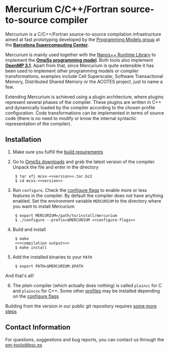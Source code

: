 # Mercurium C/C++/Fortran source-to-source compiler

Mercurium is a C/C++/Fortran source-to-source compilation infrastructure aimed at fast
prototyping developed by the [Programming Models group](https://pm.bsc.es/)
at the [**Barcelona Supercomputing Center**](http://www.bsc.es/).

Mercurium is mainly used together with the [Nanos++ Runtime Library](https://github.com/bsc-pm/nanox)
to implement the [**OmpSs programming model**](https://pm.bsc.es/ompss).
Both tools also implement [**OpenMP 3.1**](https://pm.bsc.es/openmp). Apart
from that, since Mercurium is quite extensible it has been used to implement
other programming models or compiler transformations, examples include Cell
Superscalar, Software Transactional Memory, Distributed Shared Memory or the
ACOTES project, just to name a few.

Extending Mercurium is achieved using a plugin architecture, where plugins
represent several phases of the compiler. These plugins are written in C++ and
dynamically loaded by the compiler according to the chosen profile
configuration. Code transformations can be implemented in terms of source code
(there is no need to modify or know the internal syntactic representation of
the compiler).

## Installation

1. Make sure you fulfill the [build requirements](doc/md_pages/build_requirements.md)

2. Go to [OmpSs downloads](https://pm.bsc.es/ompss-downloads) and grab the
latest version of the compiler. Unpack the file and enter in the directory

        $ tar xfj mcxx-<<version>>.tar.bz2
        $ cd mcxx-<<version>>

3. Run `configure`. Check the [configure flags](doc/md_pages/configure_flags.md) to
    enable more or less features in the compiler. By default the compiler does
    not have anything enabled. Set the environment variable `MERCURIUM` to the
    directory where you want to install Mercurium

        $ export MERCURIUM=/path/to/install/mercurium
        $ ./configure --prefix=$MERCURIUM <<configure-flags>>

4. Build and install

        $ make
        <<<compilation output>>>
        $ make install

5. Add the installed binaries to your `PATH`

        $ export PATH=$MERCURIUM:$PATH


And that's all!


6. The _plain_ compiler (which actually does nothing) is called `plaincc` for
C and `plaincxx` for C++. Some other [profiles](https://pm.bsc.es/ompss-docs/user-guide/compile-programs.html) may
be installed depending on the [configure flags](https://pm.bsc.es/ompss-docs/user-guide/installation.html#mercurium-configure-flags)

Building from the version in our public git repository requires [some more steps](https://pm.bsc.es/ompss-docs/user-guide/installation-git.html#mercurium-from-git)


## Contact Information

For questions, suggestions and bug reports, you can contact us through the pm-tools@bsc.es

